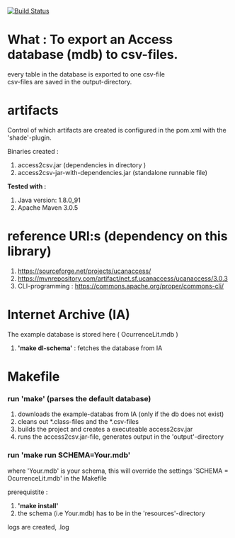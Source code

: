 [![Build Status](https://api.travis-ci.org/Inkimar/commons_cli_ex.svg?branch=master)](https://api.travis-ci.org/Inkimar/commons_cli_ex)

# What : To export  an Access database (mdb) to csv-files.
every table in the database is exported to one csv-file <br>
csv-files are saved in the output-directory.

# artifacts
Control of which artifacts are created is configured in the pom.xml with the 'shade'-plugin. <br>

Binaries created :

1. access2csv.jar (dependencies in directory )
2. access2csv-jar-with-dependencies.jar (standalone runnable file)

**Tested with :**

1. Java version: 1.8.0_91 
2. Apache Maven 3.0.5



# reference URI:s (dependency on this library)
1. https://sourceforge.net/projects/ucanaccess/
2. https://mvnrepository.com/artifact/net.sf.ucanaccess/ucanaccess/3.0.3
3. CLI-programming : https://commons.apache.org/proper/commons-cli/ 

# Internet Archive (IA)
The example database is stored here ( OcurrenceLit.mdb )

1. **'make dl-schema'** : fetches the database from IA


# Makefile
### run **'make'** (parses the default database)

1. downloads the example-databas  from IA (only if the db does not exist)
2. cleans out *.class-files and the *.csv-files
3. builds the project and creates a executeable access2csv.jar
4. runs the access2csv.jar-file, generates output in the 'output'-directory

### run **'make run SCHEMA=Your.mdb'** <br>
where 'Your.mdb' is your schema, this will override the settings 'SCHEMA = OcurrenceLit.mdb' in the Makefile

prerequistite :

1. **'make install'** <br>
2. the schema (i.e Your.mdb) has to be in the 'resources'-directory


logs are created, <timestamp>.log

